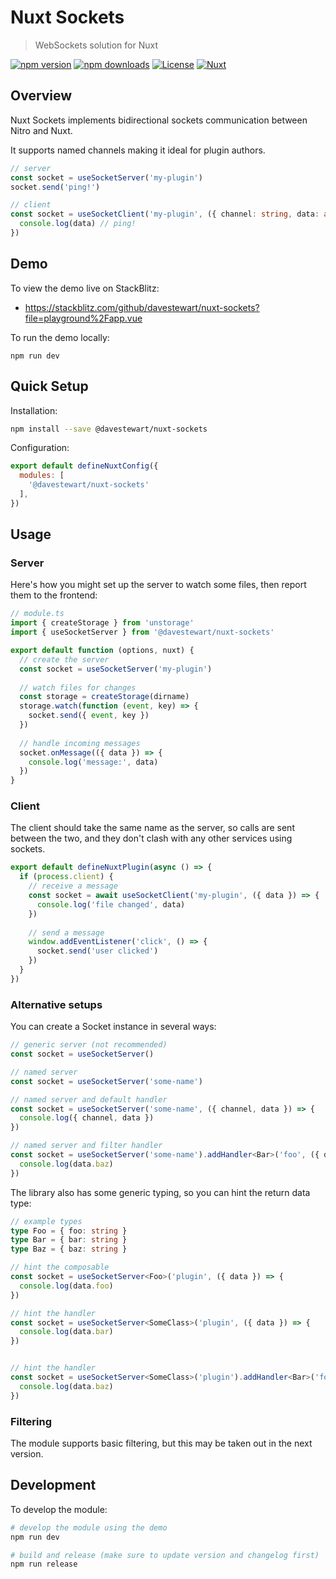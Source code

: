 # Nuxt Sockets

> WebSockets solution for Nuxt

[![npm version][npm-version-src]][npm-version-href]
[![npm downloads][npm-downloads-src]][npm-downloads-href]
[![License][license-src]][license-href]
[![Nuxt][nuxt-src]][nuxt-href]

## Overview

Nuxt Sockets implements bidirectional sockets communication between Nitro and Nuxt. 

It supports named channels making it ideal for plugin authors.

```ts
// server
const socket = useSocketServer('my-plugin')
socket.send('ping!')
```

```ts
// client
const socket = useSocketClient('my-plugin', ({ channel: string, data: any }) => {
  console.log(data) // ping!
})
```

## Demo

To view the demo live on StackBlitz:

- https://stackblitz.com/github/davestewart/nuxt-sockets?file=playground%2Fapp.vue

To run the demo locally:

```
npm run dev
```

## Quick Setup

Installation:

```bash
npm install --save @davestewart/nuxt-sockets
```

Configuration:

```js
export default defineNuxtConfig({
  modules: [
    '@davestewart/nuxt-sockets'
  ],
})
```

## Usage

### Server

Here's how you might set up the server to watch some files, then report them to the frontend:

```ts
// module.ts
import { createStorage } from 'unstorage'
import { useSocketServer } from '@davestewart/nuxt-sockets'

export default function (options, nuxt) {
  // create the server
  const socket = useSocketServer('my-plugin')
  
  // watch files for changes
  const storage = createStorage(dirname)
  storage.watch(function (event, key) => {            
    socket.send({ event, key })              
  })
  
  // handle incoming messages
  socket.onMessage(({ data }) => {
    console.log('message:', data)
  })
}
```

### Client

The client should take the same name as the server, so calls are sent between the two, and they don't clash with any other services using sockets.

```ts
export default defineNuxtPlugin(async () => {
  if (process.client) {
    // receive a message
    const socket = await useSocketClient('my-plugin', ({ data }) => {
      console.log('file changed', data)
    })
    
    // send a message
    window.addEventListener('click', () => {
      socket.send('user clicked')
    })
  }
})
```

### Alternative setups

You can create a Socket instance in several ways:

```ts
// generic server (not recommended)
const socket = useSocketServer()

// named server
const socket = useSocketServer('some-name')

// named server and default handler
const socket = useSocketServer('some-name', ({ channel, data }) => {
  console.log({ channel, data })
})

// named server and filter handler
const socket = useSocketServer('some-name').addHandler<Bar>('foo', ({ data }) => {
  console.log(data.baz)
})
```

The library also has some generic typing, so you can hint the return data type:

```ts
// example types
type Foo = { foo: string }
type Bar = { bar: string }
type Baz = { baz: string }

// hint the composable
const socket = useSocketServer<Foo>('plugin', ({ data }) => {
  console.log(data.foo)
})

// hint the handler
const socket = useSocketServer<SomeClass>('plugin', ({ data }) => {
  console.log(data.bar)
})


// hint the handler
const socket = useSocketServer<SomeClass>('plugin').addHandler<Bar>('foo', ({ data }) => {
  console.log(data.baz)
})
```

### Filtering

The module supports basic filtering, but this may be taken out in the next version.

## Development

To develop the module:

```bash
# develop the module using the demo
npm run dev

# build and release (make sure to update version and changelog first)
npm run release
```

<!-- Badges -->
[npm-version-src]: https://img.shields.io/npm/v/@davestewart/nuxt-sockets/latest.svg?style=flat&colorA=18181B&colorB=28CF8D
[npm-version-href]: https://npmjs.com/package/@davestewart/nuxt-sockets

[npm-downloads-src]: https://img.shields.io/npm/dm/@davestewart/nuxt-sockets.svg?style=flat&colorA=18181B&colorB=28CF8D
[npm-downloads-href]: https://npmjs.com/package/@davestewart/nuxt-sockets

[license-src]: https://img.shields.io/npm/l/@davestewart/nuxt-sockets.svg?style=flat&colorA=18181B&colorB=28CF8D
[license-href]: https://npmjs.com/package/@davestewart/nuxt-sockets

[nuxt-src]: https://img.shields.io/badge/Nuxt-18181B?logo=nuxt.js
[nuxt-href]: https://nuxt.com
